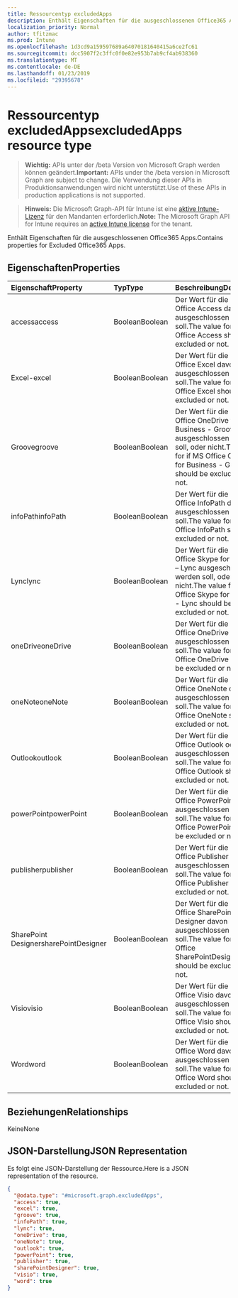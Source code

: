 ```yaml
---
title: Ressourcentyp excludedApps
description: Enthält Eigenschaften für die ausgeschlossenen Office365 Apps.
localization_priority: Normal
author: tfitzmac
ms.prod: Intune
ms.openlocfilehash: 1d3cd9a159597689a64070181640415a6ce2fc61
ms.sourcegitcommit: dcc5907f2c3ffc0f0e82e953b7ab9cf4ab938360
ms.translationtype: MT
ms.contentlocale: de-DE
ms.lasthandoff: 01/23/2019
ms.locfileid: "29395678"
---
```

# <a name="excludedapps-resource-type"></a><span data-ttu-id="fd288-103">Ressourcentyp excludedApps</span><span class="sxs-lookup"><span data-stu-id="fd288-103">excludedApps resource type</span></span>

> <span data-ttu-id="fd288-104">**Wichtig:** APIs unter der /beta Version von Microsoft Graph werden können geändert.</span><span class="sxs-lookup"><span data-stu-id="fd288-104">**Important:** APIs under the /beta version in Microsoft Graph are subject to change.</span></span> <span data-ttu-id="fd288-105">Die Verwendung dieser APIs in Produktionsanwendungen wird nicht unterstützt.</span><span class="sxs-lookup"><span data-stu-id="fd288-105">Use of these APIs in production applications is not supported.</span></span>

> <span data-ttu-id="fd288-106">**Hinweis:** Die Microsoft Graph-API für Intune ist eine [aktive Intune-Lizenz](https://go.microsoft.com/fwlink/?linkid=839381) für den Mandanten erforderlich.</span><span class="sxs-lookup"><span data-stu-id="fd288-106">**Note:** The Microsoft Graph API for Intune requires an [active Intune license](https://go.microsoft.com/fwlink/?linkid=839381) for the tenant.</span></span>

<span data-ttu-id="fd288-107">Enthält Eigenschaften für die ausgeschlossenen Office365 Apps.</span><span class="sxs-lookup"><span data-stu-id="fd288-107">Contains properties for Excluded Office365 Apps.</span></span>

## <a name="properties"></a><span data-ttu-id="fd288-108">Eigenschaften</span><span class="sxs-lookup"><span data-stu-id="fd288-108">Properties</span></span>
|<span data-ttu-id="fd288-109">Eigenschaft</span><span class="sxs-lookup"><span data-stu-id="fd288-109">Property</span></span>|<span data-ttu-id="fd288-110">Typ</span><span class="sxs-lookup"><span data-stu-id="fd288-110">Type</span></span>|<span data-ttu-id="fd288-111">Beschreibung</span><span class="sxs-lookup"><span data-stu-id="fd288-111">Description</span></span>|
|:---|:---|:---|
|<span data-ttu-id="fd288-112">access</span><span class="sxs-lookup"><span data-stu-id="fd288-112">access</span></span>|<span data-ttu-id="fd288-113">Boolean</span><span class="sxs-lookup"><span data-stu-id="fd288-113">Boolean</span></span>|<span data-ttu-id="fd288-114">Der Wert für die If MS Office Access davon ausgeschlossen werden soll.</span><span class="sxs-lookup"><span data-stu-id="fd288-114">The value for if MS Office Access should be excluded or not.</span></span>|
|<span data-ttu-id="fd288-115">Excel-</span><span class="sxs-lookup"><span data-stu-id="fd288-115">excel</span></span>|<span data-ttu-id="fd288-116">Boolean</span><span class="sxs-lookup"><span data-stu-id="fd288-116">Boolean</span></span>|<span data-ttu-id="fd288-117">Der Wert für die If MS Office Excel davon ausgeschlossen werden soll.</span><span class="sxs-lookup"><span data-stu-id="fd288-117">The value for if MS Office Excel should be excluded or not.</span></span>|
|<span data-ttu-id="fd288-118">Groove</span><span class="sxs-lookup"><span data-stu-id="fd288-118">groove</span></span>|<span data-ttu-id="fd288-119">Boolean</span><span class="sxs-lookup"><span data-stu-id="fd288-119">Boolean</span></span>|<span data-ttu-id="fd288-120">Der Wert für die If MS Office OneDrive for Business - Groove ausgeschlossen werden soll, oder nicht.</span><span class="sxs-lookup"><span data-stu-id="fd288-120">The value for if MS Office OneDrive for Business - Groove should be excluded or not.</span></span>|
|<span data-ttu-id="fd288-121">infoPath</span><span class="sxs-lookup"><span data-stu-id="fd288-121">infoPath</span></span>|<span data-ttu-id="fd288-122">Boolean</span><span class="sxs-lookup"><span data-stu-id="fd288-122">Boolean</span></span>|<span data-ttu-id="fd288-123">Der Wert für die If MS Office InfoPath davon ausgeschlossen werden soll.</span><span class="sxs-lookup"><span data-stu-id="fd288-123">The value for if MS Office InfoPath should be excluded or not.</span></span>|
|<span data-ttu-id="fd288-124">Lync</span><span class="sxs-lookup"><span data-stu-id="fd288-124">lync</span></span>|<span data-ttu-id="fd288-125">Boolean</span><span class="sxs-lookup"><span data-stu-id="fd288-125">Boolean</span></span>|<span data-ttu-id="fd288-126">Der Wert für die If MS Office Skype for Business – Lync ausgeschlossen werden soll, oder nicht.</span><span class="sxs-lookup"><span data-stu-id="fd288-126">The value for if MS Office Skype for Business - Lync should be excluded or not.</span></span>|
|<span data-ttu-id="fd288-127">oneDrive</span><span class="sxs-lookup"><span data-stu-id="fd288-127">oneDrive</span></span>|<span data-ttu-id="fd288-128">Boolean</span><span class="sxs-lookup"><span data-stu-id="fd288-128">Boolean</span></span>|<span data-ttu-id="fd288-129">Der Wert für die If MS Office OneDrive davon ausgeschlossen werden soll.</span><span class="sxs-lookup"><span data-stu-id="fd288-129">The value for if MS Office OneDrive should be excluded or not.</span></span>|
|<span data-ttu-id="fd288-130">oneNote</span><span class="sxs-lookup"><span data-stu-id="fd288-130">oneNote</span></span>|<span data-ttu-id="fd288-131">Boolean</span><span class="sxs-lookup"><span data-stu-id="fd288-131">Boolean</span></span>|<span data-ttu-id="fd288-132">Der Wert für die If MS Office OneNote davon ausgeschlossen werden soll.</span><span class="sxs-lookup"><span data-stu-id="fd288-132">The value for if MS Office OneNote should be excluded or not.</span></span>|
|<span data-ttu-id="fd288-133">Outlook</span><span class="sxs-lookup"><span data-stu-id="fd288-133">outlook</span></span>|<span data-ttu-id="fd288-134">Boolean</span><span class="sxs-lookup"><span data-stu-id="fd288-134">Boolean</span></span>|<span data-ttu-id="fd288-135">Der Wert für die If MS Office Outlook oder nicht ausgeschlossen werden soll.</span><span class="sxs-lookup"><span data-stu-id="fd288-135">The value for if MS Office Outlook should be excluded or not.</span></span>|
|<span data-ttu-id="fd288-136">powerPoint</span><span class="sxs-lookup"><span data-stu-id="fd288-136">powerPoint</span></span>|<span data-ttu-id="fd288-137">Boolean</span><span class="sxs-lookup"><span data-stu-id="fd288-137">Boolean</span></span>|<span data-ttu-id="fd288-138">Der Wert für die If MS Office PowerPoint davon ausgeschlossen werden soll.</span><span class="sxs-lookup"><span data-stu-id="fd288-138">The value for if MS Office PowerPoint should be excluded or not.</span></span>|
|<span data-ttu-id="fd288-139">publisher</span><span class="sxs-lookup"><span data-stu-id="fd288-139">publisher</span></span>|<span data-ttu-id="fd288-140">Boolean</span><span class="sxs-lookup"><span data-stu-id="fd288-140">Boolean</span></span>|<span data-ttu-id="fd288-141">Der Wert für die If MS Office Publisher davon ausgeschlossen werden soll.</span><span class="sxs-lookup"><span data-stu-id="fd288-141">The value for if MS Office Publisher should be excluded or not.</span></span>|
|<span data-ttu-id="fd288-142">SharePoint Designer</span><span class="sxs-lookup"><span data-stu-id="fd288-142">sharePointDesigner</span></span>|<span data-ttu-id="fd288-143">Boolean</span><span class="sxs-lookup"><span data-stu-id="fd288-143">Boolean</span></span>|<span data-ttu-id="fd288-144">Der Wert für die If MS Office SharePoint Designer davon ausgeschlossen werden soll.</span><span class="sxs-lookup"><span data-stu-id="fd288-144">The value for if MS Office SharePointDesigner should be excluded or not.</span></span>|
|<span data-ttu-id="fd288-145">Visio</span><span class="sxs-lookup"><span data-stu-id="fd288-145">visio</span></span>|<span data-ttu-id="fd288-146">Boolean</span><span class="sxs-lookup"><span data-stu-id="fd288-146">Boolean</span></span>|<span data-ttu-id="fd288-147">Der Wert für die If MS Office Visio davon ausgeschlossen werden soll.</span><span class="sxs-lookup"><span data-stu-id="fd288-147">The value for if MS Office Visio should be excluded or not.</span></span>|
|<span data-ttu-id="fd288-148">Word</span><span class="sxs-lookup"><span data-stu-id="fd288-148">word</span></span>|<span data-ttu-id="fd288-149">Boolean</span><span class="sxs-lookup"><span data-stu-id="fd288-149">Boolean</span></span>|<span data-ttu-id="fd288-150">Der Wert für die If MS Office Word davon ausgeschlossen werden soll.</span><span class="sxs-lookup"><span data-stu-id="fd288-150">The value for if MS Office Word should be excluded or not.</span></span>|

## <a name="relationships"></a><span data-ttu-id="fd288-151">Beziehungen</span><span class="sxs-lookup"><span data-stu-id="fd288-151">Relationships</span></span>
<span data-ttu-id="fd288-152">Keine</span><span class="sxs-lookup"><span data-stu-id="fd288-152">None</span></span>

## <a name="json-representation"></a><span data-ttu-id="fd288-153">JSON-Darstellung</span><span class="sxs-lookup"><span data-stu-id="fd288-153">JSON Representation</span></span>
<span data-ttu-id="fd288-154">Es folgt eine JSON-Darstellung der Ressource.</span><span class="sxs-lookup"><span data-stu-id="fd288-154">Here is a JSON representation of the resource.</span></span>
<!-- {
  "blockType": "resource",
  "@odata.type": "microsoft.graph.excludedApps"
}
-->
``` json
{
  "@odata.type": "#microsoft.graph.excludedApps",
  "access": true,
  "excel": true,
  "groove": true,
  "infoPath": true,
  "lync": true,
  "oneDrive": true,
  "oneNote": true,
  "outlook": true,
  "powerPoint": true,
  "publisher": true,
  "sharePointDesigner": true,
  "visio": true,
  "word": true
}
```




